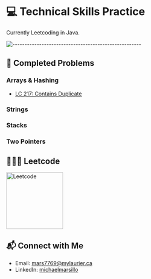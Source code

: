# 💻 Technical Skills Practice

Currently Leetcoding in Java.

![-----------------------------------------------------](https://raw.githubusercontent.com/andreasbm/readme/master/assets/lines/rainbow.png)

## 📌 Completed Problems

### Arrays & Hashing
- [LC 217: Contains Duplicate](https://github.com/michaelmarsillo/TechnicalPrep/blob/main/Arrays/217.%20Contains%20Duplicate%20Java.md)


### Strings


### Stacks


### Two Pointers


## 🧑🏼‍💻 Leetcode

<a href="https://leetcode.com/u/michaelmarsillo/">
  <img src="https://i.imgur.com/Zpz1xKb.png" alt="Leetcode"  width="150"/>
</a>

## 📬 Connect with Me

- Email: [mars7769@mylaurier.ca](mailto:mars7769@mylaurier.ca)
- LinkedIn: [michaelmarsillo](https://www.linkedin.com/in/michaelmarsillo/)
